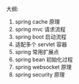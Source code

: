 大纲:

1. spring cache 原理
2. spring mvc 请求流程
3. spring boot 启动流程
4. 适配多个 servlet 容器
5. spring 常用扩展点
6. spring bean 初始化过程
7. spring websocket 原理
8. spring security 原理